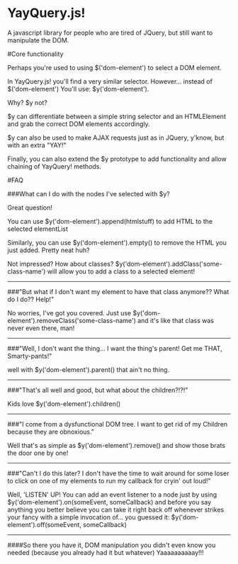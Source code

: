 # YayQuery.js!

A javascript library for people who are tired of JQuery, but still want to manipulate the DOM.

#Core functionality

Perhaps you're used to using $('dom-element') to select a DOM element.

In YayQuery.js! you'll find a very similar selector.
However... instead of $('dom-element')
You'll use: $y('dom-element').

Why?
$y not?

$y can differentiate between a simple string selector and an HTMLElement and grab
the correct DOM elements accordingly.

$y can also be used to make AJAX requests just as in JQuery, y'know, but with an extra "YAY!"

Finally, you can also extend the $y prototype to add functionality and allow chaining of YayQuery! methods.

#FAQ

###What can I do with the nodes I've selected with $y?

Great question!

You can use $y('dom-element').append(htmlstuff) to add HTML to the selected elementList

Similarly, you can use $y('dom-element').empty() to remove the HTML you just added. Pretty neat huh?

Not impressed? How about classes? $y('dom-element').addClass('some-class-name') will allow you to
add a class to a selected element!

---

###"But what if I don't want my element to have that class anymore?? What do I do?? Help!"

No worries, I've got you covered. Just use $y('dom-element').removeClass('some-class-name')
and it's like that class was never even there, man!

---
###"Well, I don't want the thing... I want the thing's parent! Get me THAT, Smarty-pants!"

well with $y('dom-element').parent() that ain't no thing.

---
###"That's all well and good, but what about the children?!?!"

Kids love $y('dom-element').children()

---

###"I come from a dysfunctional DOM tree. I want to get rid of my Children because they are obnoxious."

Well that's as simple as $y('dom-element').remove() and show those brats the door one by one!

---

###"Can't I do this later? I don't have the time to wait around for some loser to click on one of my elements to run my callback for cryin' out loud!"

Well, 'LISTEN' UP! You can add an event listener to a node just by using $y('dom-element').on(someEvent, someCallback) and before you say anything you better believe you can take it right back off whenever strikes your fancy with a simple invocation of... you guessed it: $y('dom-element').off(someEvent, someCallback)

---

####So there you have it, DOM manipulation you didn't even know you needed (because you already had it but whatever) Yaaaaaaaaaay!!!
